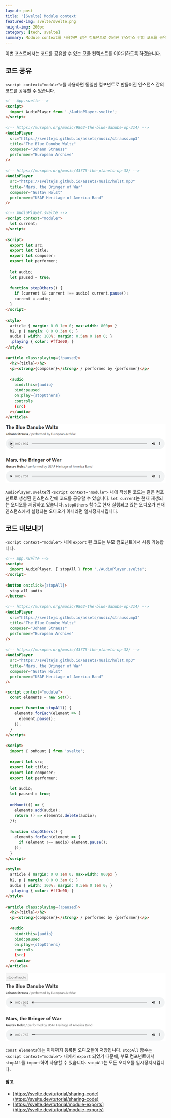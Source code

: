 ```yaml
---
layout: post
title: '[Svelte] Module context'
featured-img: svelte/svelte.png
height-img: 200px
category: [tech, svelte]
summary: Module context를 사용하면 같은 컴포넌트로 생성한 인스턴스 간의 코드를 공유할 수 있습니다.
---
```


이번 포스트에서는 코드를 공유할 수 있는 모듈 컨텍스트를 이야기하도록 하겠습니다.

## 코드 공유
`<script context="module">`를 사용하면 동일한 컴포넌트로 만들어진 인스턴스 간의 코드를 공유할 수 있습니다.

```html
<!-- App.svelte -->
<script>
  import AudioPlayer from './AudioPlayer.svelte';
</script>

<!-- https://musopen.org/music/9862-the-blue-danube-op-314/ -->
<AudioPlayer
  src="https://sveltejs.github.io/assets/music/strauss.mp3"
  title="The Blue Danube Waltz"
  composer="Johann Strauss"
  performer="European Archive"
/>

<!-- https://musopen.org/music/43775-the-planets-op-32/ -->
<AudioPlayer
  src="https://sveltejs.github.io/assets/music/holst.mp3"
  title="Mars, the Bringer of War"
  composer="Gustav Holst"
  performer="USAF Heritage of America Band"
/>
```

```html
<!-- AudioPlayer.svelte -->
<script context="module">
  let current;
</script>

<script>
  export let src;
  export let title;
  export let composer;
  export let performer;

  let audio;
  let paused = true;

  function stopOthers() {
    if (current && current !== audio) current.pause();
    current = audio;
  }
</script>

<style>
  article { margin: 0 0 1em 0; max-width: 800px }
  h2, p { margin: 0 0 0.3em 0; }
  audio { width: 100%; margin: 0.5em 0 1em 0; }
  .playing { color: #ff3e00; }
</style>

<article class:playing={!paused}>
  <h2>{title}</h2>
  <p><strong>{composer}</strong> / performed by {performer}</p>

  <audio
    bind:this={audio}
    bind:paused
    on:play={stopOthers}
    controls
    {src}
  ></audio>
</article>
```

![모듈 컨텍스트 코드 공유](/assets/img/posts/svelte/module_context_sharing_code.gif)

`AudioPlayer.svelte`의 `<script context="module">` 내에 작성된 코드는 같은 컴포넌트로 생성된 인스턴스 간에 코드를 공유할 수 있습니다. `let current`는 현재 재생되는 오디오를 저장하고 있습니다. `stopOthers` 함수로 현재 실행되고 있는 오디오가 현재 인스턴스에서 실행되는 오디오가 아니라면 일시정지시킵니다.

## 코드 내보내기
`<script context="module">` 내에 `export` 된 코드는 부모 컴포넌트에서 사용 가능합니다.

```html
<!-- App.svelte -->
<script>
  import AudioPlayer, { stopAll } from './AudioPlayer.svelte';
</script>

<button on:click={stopAll}>
  stop all audio
</button>

<!-- https://musopen.org/music/9862-the-blue-danube-op-314/ -->
<AudioPlayer
  src="https://sveltejs.github.io/assets/music/strauss.mp3"
  title="The Blue Danube Waltz"
  composer="Johann Strauss"
  performer="European Archive"
/>

<!-- https://musopen.org/music/43775-the-planets-op-32/ -->
<AudioPlayer
  src="https://sveltejs.github.io/assets/music/holst.mp3"
  title="Mars, the Bringer of War"
  composer="Gustav Holst"
  performer="USAF Heritage of America Band"
/>
```

```html
<script context="module">
  const elements = new Set();

  export function stopAll() {
    elements.forEach(element => {
      element.pause();
    });
  }
</script>

<script>
  import { onMount } from 'svelte';

  export let src;
  export let title;
  export let composer;
  export let performer;

  let audio;
  let paused = true;

  onMount(() => {
    elements.add(audio);
    return () => elements.delete(audio);
  });

  function stopOthers() {
    elements.forEach(element => {
      if (element !== audio) element.pause();
    });
  }
</script>

<style>
  article { margin: 0 0 1em 0; max-width: 800px }
  h2, p { margin: 0 0 0.3em 0; }
  audio { width: 100%; margin: 0.5em 0 1em 0; }
  .playing { color: #ff3e00; }
</style>

<article class:playing={!paused}>
  <h2>{title}</h2>
  <p><strong>{composer}</strong> / performed by {performer}</p>

  <audio
    bind:this={audio}
    bind:paused
    on:play={stopOthers}
    controls
    {src}
  ></audio>
</article>
```

![모듈 컨텍스트 코드 내보내기](/assets/img/posts/svelte/module_context_exports.gif)

`const elements`에는 이제까지 등록된 오디오들이 저장됩니다. `stopAll` 함수는 `<script context="module">` 내에서 `export` 되었기 때문에, 부모 컴포넌트에서 `stopAll`를 `import`하여 사용할 수 있습니다. `stopAll`는 모든 오디오를 일시정지시킵니다.

#### 참고
- [https://svelte.dev/tutorial/sharing-code](https://svelte.dev/tutorial/sharing-code)
- [https://svelte.dev/tutorial/module-exports](https://svelte.dev/tutorial/module-exports)
